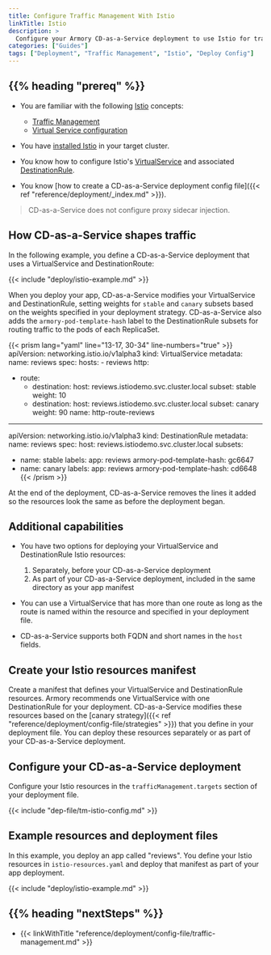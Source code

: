 ```yaml
---
title: Configure Traffic Management With Istio
linkTitle: Istio
description: >
  Configure your Armory CD-as-a-Service deployment to use Istio for traffic management.
categories: ["Guides"]
tags: ["Deployment", "Traffic Management", "Istio", "Deploy Config"]
---
```


## {{% heading "prereq" %}}

* You are familiar with the following [Istio](https://istio.io/latest/) concepts:

  * [Traffic Management](https://istio.io/latest/docs/concepts/traffic-management/)
  * [Virtual Service configuration](https://istio.io/latest/docs/reference/config/networking/virtual-service/)

* You have [installed Istio](https://istio.io/latest/docs/setup/getting-started/) in your target cluster.
* You know how to configure Istio's [VirtualService](https://istio.io/latest/docs/reference/config/networking/virtual-service/) and associated [DestinationRule](https://istio.io/latest/docs/reference/config/networking/virtual-service/#Destination).
* You know [how to create a CD-as-a-Service deployment config file]({{< ref "reference/deployment/_index.md" >}}).

>CD-as-a-Service does not configure proxy sidecar injection.

## How CD-as-a-Service shapes traffic

In the following example, you define a CD-as-a-Service deployment that uses a VirtualService and DestinationRoute:

{{< include "deploy/istio-example.md" >}}

When you deploy your app, CD-as-a-Service modifies your VirtualService and DestinationRule, setting weights for `stable` and `canary` subsets based on the weights specified in your deployment strategy.  CD-as-a-Service also adds the `armory-pod-template-hash` label to the DestinationRule subsets for routing traffic to the pods of each ReplicaSet.

{{< prism lang="yaml" line="13-17, 30-34" line-numbers="true" >}}
apiVersion: networking.istio.io/v1alpha3
kind: VirtualService
metadata:
  name: reviews
spec:
  hosts:
    - reviews
  http:
  - route:
    - destination:
        host: reviews.istiodemo.svc.cluster.local
        subset: stable
      weight: 10
    - destination:
        host: reviews.istiodemo.svc.cluster.local
        subset: canary
      weight: 90
    name: http-route-reviews
---
apiVersion: networking.istio.io/v1alpha3
kind: DestinationRule
metadata:
  name: reviews
spec:
  host: reviews.istiodemo.svc.cluster.local
  subsets:
  - name: stable
    labels:
      app: reviews
      armory-pod-template-hash: gc6647
  - name: canary
    labels:
      app: reviews
      armory-pod-template-hash: cd6648
{{< /prism >}}

At the end of the deployment, CD-as-a-Service removes the lines it added so the resources look the same as before the deployment began.

## Additional capabilities

* You have two options for deploying your VirtualService and DestinationRule Istio resources:

   1. Separately, before your CD-as-a-Service deployment
   1. As part of your CD-as-a-Service deployment, included in the same directory as your app manifest

* You can use a VirtualService that has more than one route as long as the route is named within the resource and specified in your deployment file.
* CD-as-a-Service supports both FQDN and short names in the `host` fields.

## Create your Istio resources manifest

Create a manifest that defines your VirtualService and DestinationRule resources. Armory recommends one VirtualService with one DestinationRule for your deployment. CD-as-a-Service modifies these resources based on the [canary strategy]({{< ref "reference/deployment/config-file/strategies" >}}) that you define in your deployment file. You can deploy these resources separately or as part of your CD-as-a-Service deployment.

## Configure your CD-as-a-Service deployment

Configure your Istio resources in the `trafficManagement.targets` section of your deployment file.

{{< include "dep-file/tm-istio-config.md" >}}

## Example resources and deployment files

In this example, you deploy an app called "reviews".  You define your Istio resources in `istio-resources.yaml` and deploy that manifest as part of your app deployment.

{{< include "deploy/istio-example.md" >}}

## {{% heading "nextSteps" %}}

* {{< linkWithTitle "reference/deployment/config-file/traffic-management.md" >}}